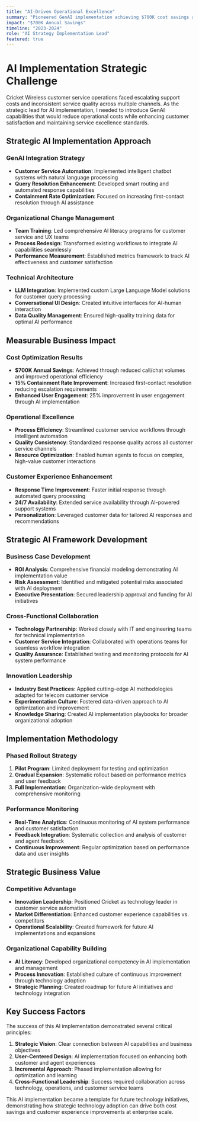 ```yaml
---
title: "AI-Driven Operational Excellence"
summary: "Pioneered GenAI implementation achieving $700K cost savings and 15% containment improvement"
impact: "$700K Annual Savings"
timeline: "2023-2024"
role: "AI Strategy Implementation Lead"
featured: true
---
```


# AI Implementation Strategic Challenge

Cricket Wireless customer service operations faced escalating support costs and inconsistent service quality across multiple channels. As the strategic lead for AI implementation, I needed to introduce GenAI capabilities that would reduce operational costs while enhancing customer satisfaction and maintaining service excellence standards.

## Strategic AI Implementation Approach

### GenAI Integration Strategy
- **Customer Service Automation**: Implemented intelligent chatbot systems with natural language processing
- **Query Resolution Enhancement**: Developed smart routing and automated response capabilities
- **Containment Rate Optimization**: Focused on increasing first-contact resolution through AI assistance

### Organizational Change Management
- **Team Training**: Led comprehensive AI literacy programs for customer service and UX teams
- **Process Redesign**: Transformed existing workflows to integrate AI capabilities seamlessly
- **Performance Measurement**: Established metrics framework to track AI effectiveness and customer satisfaction

### Technical Architecture
- **LLM Integration**: Implemented custom Large Language Model solutions for customer query processing
- **Conversational UI Design**: Created intuitive interfaces for AI-human interaction
- **Data Quality Management**: Ensured high-quality training data for optimal AI performance

## Measurable Business Impact

### Cost Optimization Results
- **$700K Annual Savings**: Achieved through reduced call/chat volumes and improved operational efficiency
- **15% Containment Rate Improvement**: Increased first-contact resolution reducing escalation requirements
- **Enhanced User Engagement**: 25% improvement in user engagement through AI implementation

### Operational Excellence
- **Process Efficiency**: Streamlined customer service workflows through intelligent automation
- **Quality Consistency**: Standardized response quality across all customer service channels
- **Resource Optimization**: Enabled human agents to focus on complex, high-value customer interactions

### Customer Experience Enhancement
- **Response Time Improvement**: Faster initial response through automated query processing
- **24/7 Availability**: Extended service availability through AI-powered support systems
- **Personalization**: Leveraged customer data for tailored AI responses and recommendations

## Strategic AI Framework Development

### Business Case Development
- **ROI Analysis**: Comprehensive financial modeling demonstrating AI implementation value
- **Risk Assessment**: Identified and mitigated potential risks associated with AI deployment
- **Executive Presentation**: Secured leadership approval and funding for AI initiatives

### Cross-Functional Collaboration
- **Technology Partnership**: Worked closely with IT and engineering teams for technical implementation
- **Customer Service Integration**: Collaborated with operations teams for seamless workflow integration
- **Quality Assurance**: Established testing and monitoring protocols for AI system performance

### Innovation Leadership
- **Industry Best Practices**: Applied cutting-edge AI methodologies adapted for telecom customer service
- **Experimentation Culture**: Fostered data-driven approach to AI optimization and improvement
- **Knowledge Sharing**: Created AI implementation playbooks for broader organizational adoption

## Implementation Methodology

### Phased Rollout Strategy
1. **Pilot Program**: Limited deployment for testing and optimization
2. **Gradual Expansion**: Systematic rollout based on performance metrics and user feedback
3. **Full Implementation**: Organization-wide deployment with comprehensive monitoring

### Performance Monitoring
- **Real-Time Analytics**: Continuous monitoring of AI system performance and customer satisfaction
- **Feedback Integration**: Systematic collection and analysis of customer and agent feedback
- **Continuous Improvement**: Regular optimization based on performance data and user insights

## Strategic Business Value

### Competitive Advantage
- **Innovation Leadership**: Positioned Cricket as technology leader in customer service automation
- **Market Differentiation**: Enhanced customer experience capabilities vs. competitors
- **Operational Scalability**: Created framework for future AI implementations and expansions

### Organizational Capability Building
- **AI Literacy**: Developed organizational competency in AI implementation and management
- **Process Innovation**: Established culture of continuous improvement through technology adoption
- **Strategic Planning**: Created roadmap for future AI initiatives and technology integration

## Key Success Factors

The success of this AI implementation demonstrated several critical principles:

1. **Strategic Vision**: Clear connection between AI capabilities and business objectives
2. **User-Centered Design**: AI implementation focused on enhancing both customer and agent experiences
3. **Incremental Approach**: Phased implementation allowing for optimization and learning
4. **Cross-Functional Leadership**: Success required collaboration across technology, operations, and customer service teams

This AI implementation became a template for future technology initiatives, demonstrating how strategic technology adoption can drive both cost savings and customer experience improvements at enterprise scale.
